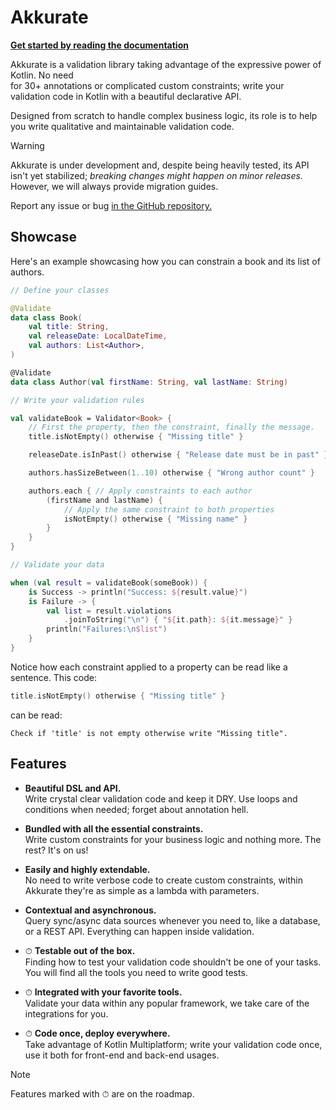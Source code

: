 # Akkurate

[**Get started by reading the documentation**](https://akkurate.dev)

Akkurate is a validation library taking advantage of the expressive power of Kotlin. No need \
for 30+ annotations or complicated custom constraints; write your validation code in Kotlin with a beautiful declarative
API.

Designed from scratch to handle complex business logic, its role is to help you write qualitative and maintainable
validation code.

> [!WARNING]
> Akkurate is under development and, despite being heavily tested, its API isn't yet stabilized; _breaking changes
> might happen on minor releases._ However, we will always provide migration guides.
>
> Report any issue or bug <a href="/issues">in the GitHub repository.</a>

## Showcase

Here's an example showcasing how you can constrain a book and its list of authors.

```kotlin
// Define your classes

@Validate
data class Book(
    val title: String,
    val releaseDate: LocalDateTime,
    val authors: List<Author>,
)

@Validate
data class Author(val firstName: String, val lastName: String)

// Write your validation rules

val validateBook = Validator<Book> {
    // First the property, then the constraint, finally the message.
    title.isNotEmpty() otherwise { "Missing title" }

    releaseDate.isInPast() otherwise { "Release date must be in past" }

    authors.hasSizeBetween(1..10) otherwise { "Wrong author count" }

    authors.each { // Apply constraints to each author
        (firstName and lastName) {
            // Apply the same constraint to both properties
            isNotEmpty() otherwise { "Missing name" }
        }
    }
}

// Validate your data

when (val result = validateBook(someBook)) {
    is Success -> println("Success: ${result.value}")
    is Failure -> {
        val list = result.violations
            .joinToString("\n") { "${it.path}: ${it.message}" }
        println("Failures:\n$list")
    }
}
```

Notice how each constraint applied to a property can be read like a sentence. This code:

```kotlin
title.isNotEmpty() otherwise { "Missing title" }
```

can be read:

```text
Check if 'title' is not empty otherwise write "Missing title".
```

## Features

- **Beautiful DSL and API.** \
  Write crystal clear validation code and keep it <tooltip term="DRY">DRY</tooltip>. Use loops and conditions when
  needed; forget about annotation hell.

- **Bundled with all the essential constraints.** \
  Write custom constraints for your business logic and nothing more. The rest? It's on us!

- **Easily and highly extendable.** \
  No need to write verbose code to create custom constraints, within Akkurate they're as simple as a lambda with
  parameters.

- **Contextual and asynchronous.** \
  Query sync/async data sources whenever you need to, like a database, or a REST API. Everything can happen inside
  validation.

- ⏱ **Testable out of the box.** \
  Finding how to test your validation code shouldn't be one of your tasks. You will find all the tools you need to write
  good tests.

- ⏱ **Integrated with your favorite tools.** \
  Validate your data within any popular framework, we take care of the integrations for you.

- ⏱ **Code once, deploy everywhere.** \
  Take advantage of Kotlin Multiplatform; write your validation code once, use it both for front-end and back-end
  usages.

> [!NOTE]
> Features marked with ⏱ are on the roadmap.

